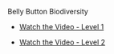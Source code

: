 Belly Button Biodiversity

* [Watch the Video - Level 1](https://youtu.be/iEute8U5HjU)

* [Watch the Video - Level 2](https://youtu.be/yziqRM8YH7k)
